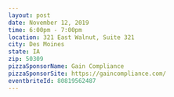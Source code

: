 ```yaml
---
layout: post
date: November 12, 2019
time: 6:00pm - 7:00pm
location: 321 East Walnut, Suite 321
city: Des Moines
state: IA
zip: 50309
pizzaSponsorName: Gain Compliance
pizzaSponsorSite: https://gaincompliance.com/
eventbriteId: 80819562487
---
```

